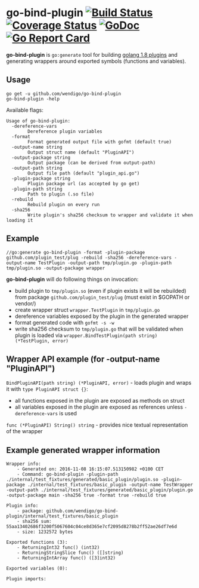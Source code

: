 # go-bind-plugin [![Build Status](https://travis-ci.org/wendigo/go-bind-plugin.svg?branch=master)](https://travis-ci.org/wendigo/go-bind-plugin)&nbsp;[![Coverage Status](https://coveralls.io/repos/github/wendigo/go-bind-plugin/badge.svg?branch=master)](https://coveralls.io/github/wendigo/go-bind-plugin?branch=master)&nbsp;[![GoDoc](https://godoc.org/github.com/wendigo/go-bind-plugin/cli?status.svg)](https://godoc.org/github.com/wendigo/go-bind-plugin/cli)&nbsp;[![Go Report Card](https://goreportcard.com/badge/github.com/wendigo/go-bind-plugin)](https://goreportcard.com/report/github.com/wendigo/go-bind-plugin)

**go-bind-plugin** is `go:generate` tool for building [golang 1.8 plugins](https://tip.golang.org/pkg/plugin) and generating wrappers around exported symbols (functions and variables).

## Usage

```
go get -u github.com/wendigo/go-bind-plugin
go-bind-plugin -help
```

Available flags:

```
Usage of go-bind-plugin:
  -dereference-vars
    	Dereference plugin variables
  -format
    	Format generated output file with gofmt (default true)
  -output-name string
    	Output struct name (default "PluginAPI")
  -output-package string
    	Output package (can be derived from output-path)
  -output-path string
    	Output file path (default "plugin_api.go")
  -plugin-package string
    	Plugin package url (as accepted by go get)
  -plugin-path string
    	Path to plugin (.so file)
  -rebuild
    	Rebuild plugin on every run
  -sha256
    	Write plugin's sha256 checksum to wrapper and validate it when loading it
```

## Example

```
//go:generate go-bind-plugin -format -plugin-package github.com/plugin_test/plug -rebuild -sha256 -dereference-vars -output-name TestPlugin -output-path tmp/plugin.go -plugin-path tmp/plugin.so -output-package wrapper
```

**go-bind-plugin** will do following things on invocation:

- build plugin to `tmp/plugin.so` (even if plugin exists it will be rebuilded) from package `github.com/plugin_test/plug` (must exist in $GOPATH or vendor/)
- create wrapper struct `wrapper.TestPlugin` in `tmp/plugin.go`
- dereference variables exposed by the plugin in the generated wrapper
- format generated code with `gofmt -s -w`
- write sha256 checksum to `tmp/plugin.go` that will be validated when plugin is loaded via `wrapper.BindTestPlugin(path string) (*TestPlugin, error)`

## Wrapper API example (for -output-name "PluginAPI")

`BindPluginAPI(path string) (*PluginAPI, error)` - loads plugin and wraps it with `type PluginAPI struct {}`:
  - all functions exposed in the plugin are exposed as methods on struct
  - all variables exposed in the plugin are exposed as references unless `-dereference-vars` is used

`func (*PluginAPI) String() string` - provides nice textual representation of the wrapper

## Example generated wrapper information

```
Wrapper info:
	- Generated on: 2016-11-08 16:15:07.513150982 +0100 CET
	- Command: go-bind-plugin -plugin-path ./internal/test_fixtures/generated/basic_plugin/plugin.so -plugin-package ./internal/test_fixtures/basic_plugin -output-name TestWrapper -output-path ./internal/test_fixtures/generated/basic_plugin/plugin.go -output-package main -sha256 true -format true -rebuild true

Plugin info:
	- package: github.com/wendigo/go-bind-plugin/internal/test_fixtures/basic_plugin
	- sha256 sum: 55aa13402686f3200f5067604c04ce8d365e7cf2095d8278b2ff52ae26df7e6d
	- size: 1232572 bytes

Exported functions (3):
	- ReturningInt32 func() (int32)
	- ReturningStringSlice func() ([]string)
	- ReturningIntArray func() ([3]int32)

Exported variables (0):

Plugin imports:
```
